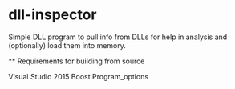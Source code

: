 # dll-inspector
Simple DLL program to pull info from DLLs for help in analysis and (optionally) load them into memory.

** Requirements for building from source

Visual Studio 2015
Boost.Program_options
